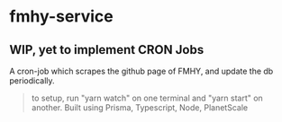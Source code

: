 # fmhy-service

## WIP, yet to implement CRON Jobs

A cron-job which scrapes the github page of FMHY, and update the db periodically.

> to setup, run "yarn watch" on one terminal and "yarn start" on another.
> Built using Prisma, Typescript, Node, PlanetScale
